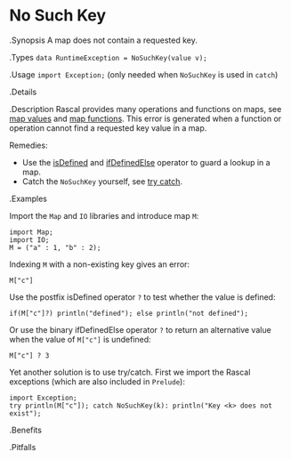 # No Such Key

.Synopsis
A map does not contain a requested key.

.Types
`data RuntimeException = NoSuchKey(value v);`
       
.Usage
`import Exception;` (only needed when `NoSuchKey` is used in `catch`)

.Details

.Description
Rascal provides many operations and functions on maps, 
see [map values]((Rascal:Values-Map)) and [map functions]((Library:Prelude-Map)).
This error is generated when a function or operation cannot find a requested key value in a map.

Remedies: 

*  Use the 
   [isDefined]((Rascal:Boolean-isDefined)) and 
   [ifDefinedElse]((Rascal:Boolean-ifDefinedElse)) operator to guard a lookup in a map.
*  Catch the `NoSuchKey` yourself, see [try catch]((Rascal:Statements-TryCatch)).

.Examples

Import the `Map` and `IO` libraries and introduce map `M`:
```rascal-shell,error
import Map;
import IO;
M = ("a" : 1, "b" : 2);
```
Indexing `M` with a non-existing key gives an error:
```rascal-shell,continue,error
M["c"]
```
Use the postfix isDefined operator `?` to test whether the value is defined:
```rascal-shell,continue,error
if(M["c"]?) println("defined"); else println("not defined");
```
Or use the binary ifDefinedElse operator `?` to return an alternative value
when the value of `M["c"]` is undefined:
```rascal-shell,continue,error
M["c"] ? 3
```
Yet another solution is to use try/catch.
First we import the Rascal exceptions (which are also included in `Prelude`):
```rascal-shell,continue,error
import Exception;
try println(M["c"]); catch NoSuchKey(k): println("Key <k> does not exist");
```

.Benefits

.Pitfalls

